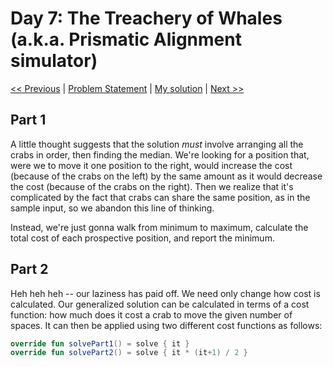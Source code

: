 # Day 7: The Treachery of Whales (a.k.a. Prismatic Alignment simulator)
[<< Previous](Day06.md) | [Problem Statement](https://adventofcode.com/2021/day/7) | [My solution](../src/main/kotlin/puzzles/Day07.kt) | [Next >>](Day08.md)

## Part 1
A little thought suggests that the solution *must* involve arranging all the crabs in order, then finding the median. We're looking for a position that, were we to move it one position to the right, would increase the cost (because of the crabs on the left) by the same amount as it would decrease the cost (because of the crabs on the right). Then we realize that it's complicated by the fact that crabs can share the same position, as in the sample input, so we abandon this line of thinking.

Instead, we're just gonna walk from minimum to maximum, calculate the total cost of each prospective position, and report the minimum.

## Part 2
Heh heh heh -- our laziness has paid off. We need only change how cost is calculated. Our generalized solution can be calculated in terms of a cost function: how much does it cost a crab to move the given number of spaces. It can then be applied using two different cost functions as follows:

```kotlin
override fun solvePart1() = solve { it }
override fun solvePart2() = solve { it * (it+1) / 2 }
```